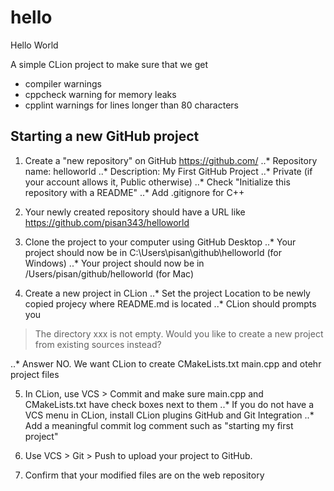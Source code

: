 # hello

Hello World

A simple CLion project to make sure that we get

- compiler warnings
- cppcheck warning for memory leaks
- cpplint warnings for lines longer than 80 characters

## Starting a new GitHub project

1.  Create a "new repository" on GitHub https://github.com/
..* Repository name: helloworld
..* Description: My First GitHub Project
..* Private (if your account allows it, Public otherwise)
..* Check "Initialize this repository with a README"
..* Add .gitignore for C++

2. Your newly created repository should have a URL like https://github.com/pisan343/helloworld

3. Clone the project to your computer using GitHub Desktop
..* Your project should now be in C:\Users\pisan\github\helloworld (for Windows)
..* Your project should now be in /Users/pisan/github/helloworld (for Mac)


4. Create a new project in CLion
..* Set the project Location to be newly copied projecy where README.md is located
..* CLion should prompts you

> The directory xxx is not empty.
> Would you like to create a new project from existing sources instead?

..* Answer NO. We want CLion to create CMakeLists.txt main.cpp and otehr project files

5. In CLion, use VCS > Commit and make sure main.cpp and CMakeLists.txt have check boxes next to them
..* If you do not have a VCS menu in CLion, install CLion plugins GitHub and Git Integration
..* Add a meaningful commit log comment such as "starting my first project"


6. Use VCS > Git > Push to upload your project to GitHub.

7. Confirm that your modified files are on the web repository